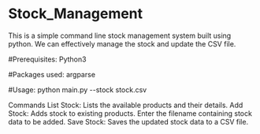# Stock_Management

This is a simple command line stock management system built using python. We can effectively manage the stock and update the CSV file.

#Prerequisites:
Python3

#Packages used:
argparse

#Usage:
python main.py --stock stock.csv

Commands
List Stock: Lists the available products and their details.
Add Stock: Adds stock to existing products. Enter the filename containing stock data to be added.
Save Stock: Saves the updated stock data to a CSV file.

